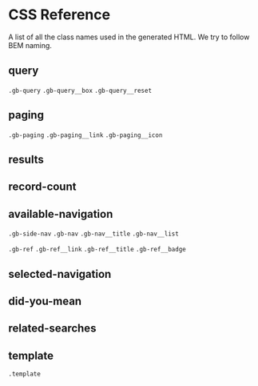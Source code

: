 CSS Reference
===

A list of all the class names used in the generated HTML.
We try to follow BEM naming.

query
---
`.gb-query`
`.gb-query__box`
`.gb-query__reset`

paging
---
`.gb-paging`
`.gb-paging__link`
`.gb-paging__icon`

results
---
<!-- TODO -->

record-count
---
<!-- TODO -->

available-navigation
---
`.gb-side-nav`
`.gb-nav`
`.gb-nav__title`
`.gb-nav__list`

`.gb-ref`
`.gb-ref__link`
`.gb-ref__title`
`.gb-ref__badge`

selected-navigation
---
<!-- TODO -->

did-you-mean
---
<!-- TODO -->

related-searches
---
<!-- TODO -->

template
---
`.template`
